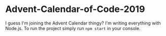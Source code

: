 # Advent-Calendar-of-Code-2019

I guess I'm joining the Advent Calendar thingy? I'm writing everything with Node.js. To run the project simply run `npm start` in your console.
